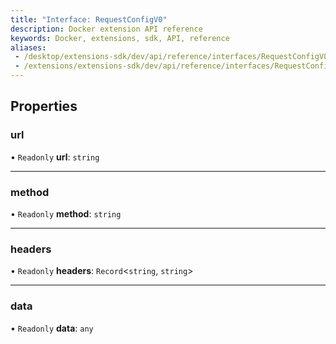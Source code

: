 ```yaml
---
title: "Interface: RequestConfigV0"
description: Docker extension API reference
keywords: Docker, extensions, sdk, API, reference
aliases:
 - /desktop/extensions-sdk/dev/api/reference/interfaces/RequestConfigV0/
 - /extensions/extensions-sdk/dev/api/reference/interfaces/RequestConfigV0/
---
```


## Properties

### url

• `Readonly` **url**: `string`

___

### method

• `Readonly` **method**: `string`

___

### headers

• `Readonly` **headers**: `Record`<`string`, `string`\>

___

### data

• `Readonly` **data**: `any`
